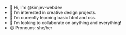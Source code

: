 - 👋 Hi, I’m @kimjev-webdev
- 👀 I’m interested in creative design projects.
- 🌱 I’m currently learning basic html and css.
- 💞️ I’m looking to collaborate on anything and everything!
- 😄 Pronouns: she/her


<!---
kimjev-webdev/kimjev-webdev is a ✨ special ✨ repository because its `README.md` (this file) appears on your GitHub profile.
You can click the Preview link to take a look at your changes.
--->
